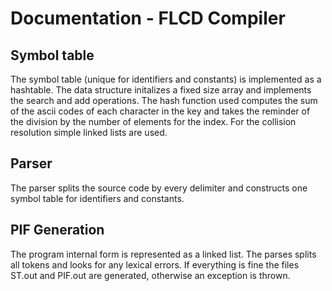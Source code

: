 # Documentation - FLCD Compiler

## Symbol table
The symbol table (unique for identifiers and constants) is implemented as a hashtable. The data structure initalizes a fixed size array and implements the search and add operations. The hash function used computes the sum of the ascii codes of each character in the key and takes the reminder of the division by the number of elements for the index. For the collision resolution simple linked lists are used.

## Parser
The parser splits the source code by every delimiter and constructs one symbol table for identifiers and constants.

## PIF Generation
The program internal form is represented as a linked list. The parses splits all tokens and looks for any lexical errors. If everything is fine the files ST.out and PIF.out are generated, otherwise an exception is thrown.